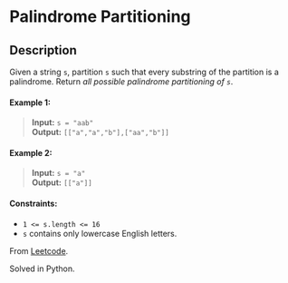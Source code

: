# Palindrome Partitioning

## Description

Given a string `s`, partition `s` such that every substring of the partition is a palindrome. Return _all possible palindrome partitioning of `s`_.


#### Example 1:

> **Input:** `s = "aab"`  
> **Output:** `[["a","a","b"],["aa","b"]]`

#### Example 2:

> **Input:** `s = "a"`  
> **Output:** `[["a"]]`
 

#### Constraints:

* `1 <= s.length <= 16`
* `s` contains only lowercase English letters.

From [Leetcode](https://leetcode.com/problems/palindrome-partitioning/).

Solved in Python.
